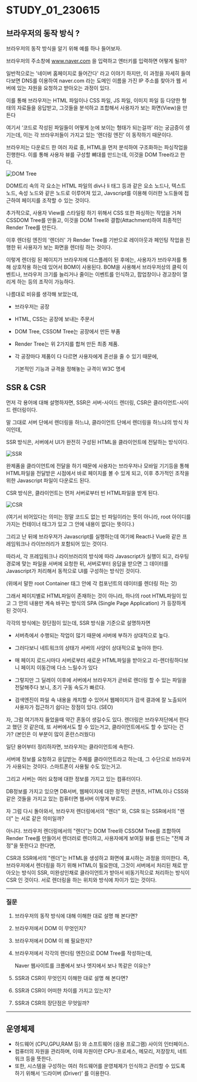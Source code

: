 # STUDY_01_230615

## 브라우저의 동작 방식 ?
브라우저의 동작 방식을 알기 위해 예를 하나 들어보자.

브라우저의 주소창에 www.naver.com 을 입력하고 엔터키를 입력하면 어떻게 될까?

일반적으로는 '네이버 홈페이지로 들어간다' 라고 이야기 하지만, 이 과정을 자세히 들여다보면 DNS를 이용하여 naver.com 라는 도메인 이름을 가진 IP 주소를 찾아가 웹 서버에 있는 자원을 요청하고 받아오는 과정이 있다.

이를 통해 브라우저는 HTML 파일이나 CSS 파일, JS 파일, 이미지 파일 등 다양한 형태의 자료들을 응답받고, 그것들을 분석하고 조합해서 사용자가 보는 화면(View)을 만든다

여기서 ‘코드로 작성된 파일들이 어떻게 눈에 보이는 형태가 되는걸까’ 라는 궁금증이 생기는데, 이는 각 브라우저들이 가지고 있는 ‘렌더링 엔진’ 이 동작하기 때문이다. 

브라우저는 다운로드 한 여러 자료 중, HTML을 먼저 분석하여 구조화하는 파싱작업을 진행한다.
이를 통해 사용자 뷰를 구성할 뼈대를 만드는데, 이것을 DOM Tree라고 한다.

![DOM Tree](https://images.slideplayer.com/35/10310613/slides/slide_10.jpg)   

DOM트리 속의 각 요소는 HTML 파일의 div나 li 태그 등과 같은 요소 노드나, 텍스트 노드, 속성 노드와 같은 노드로 이루어져 있고, Javscript를 이용해 이러한 노드들에 접근하여 페이지를 조작할 수 있는 것이다.

추가적으로, 사용자 View를 스타일링 하기 위해서 CSS 또한 파싱하는 작업을 거쳐 CSSDOM Tree를 만들고, 이것을 DOM Tree와 결합(Attachment)하여 최종적인 Render Tree를 만든다.

이후 렌더링 엔진의 '렌더러' 가 Render Tree를 기반으로 레이아웃과 페인팅 작업을 진행한 뒤 사용자가 보는 화면을 렌더링 하는 것이다.

이렇게 렌더링 된 페이지가 브라우저에 디스플레이 된 후에는, 사용자가 브라우저를 통해 상호작용 하는데 있어서 BOM이 사용된다.
BOM을 사용해서 브라우저상의 클릭 이벤트나, 브라우저 크기를 늘리거나 줄이는 이벤트를 인식하고, 팝업창이나 경고창이 열리게 하는 등의 조작이 가능하다.
 
나름대로 비유를 생각해 보았는데,

- 브라우저는 공장

- HTML, CSS는 공장에 보내는 주문서

- DOM Tree, CSSOM Tree는 공장에서 만든 부품

- Render Tree는 위 2가지를 합쳐 만든 최종 제품.

- 각 공장마다 제품이 다 다르면 사용자에게 혼선을 줄 수 있기 때문에,

  기본적인 기능과 규격을 정해놓는 규격이 W3C 명세

## SSR & CSR
먼저 각 용어에 대해 설명하자면, SSR은 서버-사이드 렌더링, CSR은 클라이언트-사이드 렌더링이다.

말 그대로 서버 단에서 렌더링을 하느냐, 클라이언트 단에서 렌더링을 하느냐의 방식 차이인데,

SSR 방식은, 서버에서 UI가 완전히 구성된 HTML을 클라이언트에 전달하는 방식이다.

![SSR](https://velog.velcdn.com/images%2Fhanei100%2Fpost%2F040f9b95-70a0-49fa-8b73-76272597890c%2Fimage.png)   


완제품을 클라이언트에 전달을 하기 때문에 사용자는 브라우저나 모바일 기기등을 통해 HTML파일을 전달받은 시점에서 바로 페이지를 볼 수 있게 되고, 이후 추가적인 조작을 위한 Javascript 파일이 다운로드 된다.

CSR 방식은, 클라이언트는 먼저 서버로부터 빈 HTML파일을 받게 된다. 

![CSR](https://blog.kakaocdn.net/dn/kFsCv/btrE6zccPL3/3918efAnS6kWmSh6v1sk4K/img.png)   


(여기서 비어있다는 의미는 정말 코드도 없는 빈 파일이라는 뜻이 아니라, root 아이디를 가지는 컨테이너 태그가 있고 그 안에 내용이 없다는 뜻이다.)

그리고 난 뒤에 브라우저가 Javascript를 실행하는데 여기에 React나 Vue와 같은 프레임워크나 라이브러리가 포함되어 있는 것이다.

따라서, 각 프레임워크나 라이브러리의 방식에 따라 Javascript가 실행이 되고, 라우팅 경로에 맞는 파일을 서버에 요청한 뒤, 서버로부터 응답을 받으면 그 데이터를 Javascript가 처리해서 동적으로 UI를 구성하는 방식인 것이다.

(위에서 말한 root Container 태그 안에 각 컴포넌트의 데이터를 렌더링 하는 것)

그래서 페이지별로 HTML파일이 존재하는 것이 아니라, 하나의 root HTML파일이 있고 그 안의 내용만 계속 바꾸는 방식의 SPA (Single Page Application) 가 등장하게 된 것이다.

각각의 방식에는 장단점이 있는데, SSR 방식을 기준으로 설명하자면

- 서버측에서 수행되는 작업이 많기 때문에 서버에 부하가 상대적으로 높다.

- 그러다보니 네트워크의 상태가 서버의 사양이 상대적으로 높아야 한다.

- 매 페이지 로드시마다 서버로부터 새로운 HTML파일을 받아오고 리-렌더링하다보니 페이지 이동간에 다소 느릴수가 있다

- 그렇지만 그 딜레이 이후에 서버에서 브라우저가 곧바로 렌더링 할 수 있는 파일을 전달해주다 보니, 초기 구동 속도가 빠르다.

-  검색엔진이 파일 속 내용을 캐치할 수 있어서 웹페이지가 검색 결과에 잘 노출되어 사용자가 접근하기 쉽다는 장점이 있다. (SEO)


자, 그럼 여기까지 들었을때 약간 혼동이 생길수도 있다.
렌더링은 브라우저단에서 한다고 했던 것 같은데, 또 서버에서도 할 수 있는거고, 클라이언트에서도 할 수 있다는 건가? (본인은 이 부분이 많이 혼란스러웠다)

일단 용어부터 정리하자면, 브라우저는 클라이언트에 속한다.

서버에 정보를 요청하고 응답받는 주체를 클라이언트라고 하는데, 그 수단으로 브라우저가 사용되는 것이다. 스마트폰이 사용될 수도 있는거고.

그리고 서버는 여러 요청에 대한 정보를 가지고 있는 컴퓨터이다. 

DB정보를 가지고 있으면 DB서버, 웹페이지에 대한 정적인 콘텐츠, HTML이나 CSS와 같은 것들을 가지고 있는 컴퓨터면 웹서버 이렇게 부르듯.

자 그럼 다시 돌아와서, 브라우저 렌더링에서의 "렌더" 와, CSR 또는 SSR에서의 "렌더" 는 서로 같은 의미일까?

아니다. 브라우저 렌더링에서의 "렌더"는 DOM Tree와 CSSOM Tree를 조합하여 Render Tree를 만들어서 렌더러로 렌더하고, 사용자에게 보여질 뷰를 만드는 "전체 과정"을 뜻한다고 한다면,

CSR과 SSR에서의 "렌더"는 HTML을 생성하고 화면에 표시하는 과정을 의미한다.
즉, 브라우저에서 렌더링을 하기 위해 HTML이 필요한데, 그것이 서버에서 처리된 채로 받아오는 방식이 SSR,
미완성인채로 클라이언트가 받아서 비동기적으로 처리하는 방식이 CSR 인 것이다. 서로 렌더링을 하는 위치와 방식에 차이가 있는 것이다.

---
### 질문

1. 브라우저의 동작 방식에 대해 이해한 대로 설명 해 본다면?

2. 브라우저에서 DOM 이 무엇인지?

3. 브라우저에서 DOM 이 왜 필요한지?

4. 브라우저에서 각각의 렌더링 엔진으로 DOM Tree를 작성하는데, 

    Naver 웹사이트를 크롬에서 보나 엣지에서 보나 똑같은 이유는?

5. SSR과 CSR이 무엇인지 이해한 대로 설명 해 본다면?

6. SSR과 CSR이 어떠한 차이를 가지고 있는지?

7. SSR과 CSR의 장단점은 무엇일까?
---


## 운영체제
- 하드웨어 (CPU,GPU,RAM 등) 와 소프트웨어 (응용 프로그램) 사이의 인터페이스.
- 컴퓨터의 자원을 관리하며, 이때 자원이란 CPU-프로세스, 메모리, 저장장치, 네트워크 등을 뜻한다.
- 또한, 시스템을 구성하는 여러 하드웨어를 운영체제가 인식하고 관리할 수 있도록 하기 위해서 ‘드라이버 (Driver)’ 를 이용한다.
